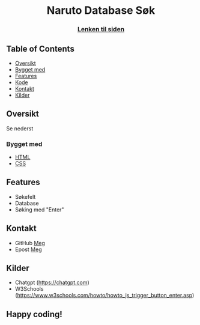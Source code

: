 <h1 align="center">Naruto Database Søk</h1> 
<div align="center"> 
    <h3> 
        <a href="https://rettlaks.github.io/Naruto-database/"> Lenken til siden 
        </a> 
    </h3> 
</div> 
<!-- TABLE OF CONTENTS -->

## Table of Contents

- [Oversikt](#oversikt)
- [Bygget med](#bygget-med)
- [Features](#features)
- [Kode](#kode)
- [Kontakt](#Kontakt)
- [Kilder](#kilder)

<!-- OVERVIEW -->
## Oversikt
Se nederst

### Bygget med
- [HTML](https://www.w3schools.com/html/)
- [CSS](https://www.w3schools.com/css/default.asp)


## Features
- Søkefelt
- Database
- Søking med "Enter"


## Kontakt
- GitHub [Meg](https://github.com/RettLaks)
- Epost [Meg](mailto:simenhei@afk.no)

## Kilder
- Chatgpt (https://chatgpt.com)
- W3Schools (https://www.w3schools.com/howto/howto_js_trigger_button_enter.asp)


## Happy coding!
